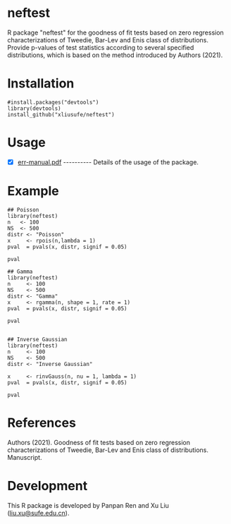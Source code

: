 # neftest
R package "neftest" for the goodness of fit tests based on zero regression characterizations of Tweedie, Bar-Lev and Enis class of distributions. Provide p-values of test statistics according to several specified distributions, which is based on the method introduced by Authors (2021).

# Installation

    #install.packages("devtools")
    library(devtools)
    install_github("xliusufe/neftest")

# Usage

   - [x] [err-manual.pdf](https://github.com/xliusufe/neftest/blob/master/inst/neftest-manual.pdf) ---------- Details of the usage of the package.
# Example

    ## Poisson
    library(neftest)
    n   <- 100
    NS  <- 500
    distr <- "Poisson"
    x     <- rpois(n,lambda = 1)
    pval  = pvals(x, distr, signif = 0.05)

    pval

    ## Gamma
    library(neftest)
    n     <- 100
    NS    <- 500
    distr <- "Gamma"
    x     <- rgamma(n, shape = 1, rate = 1)
    pval  = pvals(x, distr, signif = 0.05)

    pval


    ## Inverse Gaussian
    library(neftest)
    n     <- 100
    NS    <- 500
    distr <- "Inverse Gaussian"

    x     <- rinvGauss(n, nu = 1, lambda = 1)
    pval  = pvals(x, distr, signif = 0.05)

    pval

# References

Authors (2021). Goodness of fit tests based on zero regression characterizations of Tweedie, Bar-Lev and Enis class of distributions. Manuscript.

# Development
This R package is developed by Panpan Ren and Xu Liu (liu.xu@sufe.edu.cn).
